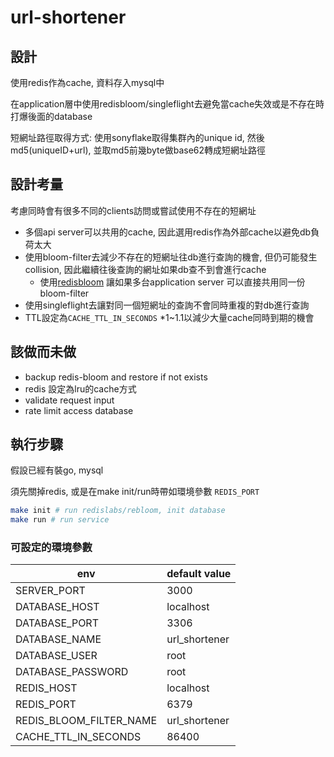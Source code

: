 # url-shortener

## 設計

使用redis作為cache, 資料存入mysql中

在application層中使用redisbloom/singleflight去避免當cache失效或是不存在時打爆後面的database

短網址路徑取得方式: 使用sonyflake取得集群內的unique id, 然後 md5(uniqueID+url), 並取md5前幾byte做base62轉成短網址路徑


## 設計考量

考慮同時會有很多不同的clients訪問或嘗試使用不存在的短網址

- 多個api server可以共用的cache, 因此選用redis作為外部cache以避免db負荷太大
- 使用bloom-filter去減少不存在的短網址往db進行查詢的機會, 但仍可能發生collision, 因此繼續往後查詢的網址如果db查不到會進行cache
  - 使用[redisbloom](https://oss.redis.com/redisbloom/) 讓如果多台application server 可以直接共用同一份bloom-filter
- 使用singleflight去讓對同一個短網址的查詢不會同時重複的對db進行查詢
- TTL設定為`CACHE_TTL_IN_SECONDS` *1~1.1以減少大量cache同時到期的機會


## 該做而未做
- backup redis-bloom and restore if not exists
- redis 設定為lru的cache方式
- validate request input
- rate limit access database

## 執行步驟
假設已經有裝go, mysql

須先關掉redis, 或是在make init/run時帶如環境參數 `REDIS_PORT`


```sh
make init # run redislabs/rebloom, init database
make run # run service
```

### 可設定的環境參數

|env|default value|
|  ----  | ----  |
|SERVER_PORT|3000|
|DATABASE_HOST|localhost |
|DATABASE_PORT|3306|
|DATABASE_NAME|url_shortener|
|DATABASE_USER|root|
|DATABASE_PASSWORD|root|
|REDIS_HOST|localhost|
|REDIS_PORT|6379|
|REDIS_BLOOM_FILTER_NAME|url_shortener|
|CACHE_TTL_IN_SECONDS|86400|
